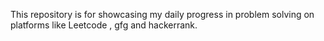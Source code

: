 This repository is for showcasing my daily progress in problem solving on platforms like Leetcode , gfg and hackerrank.
